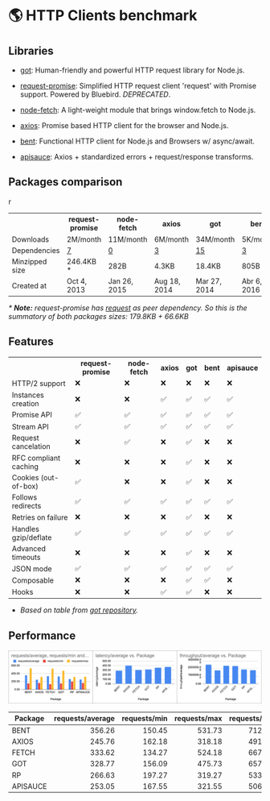 # 🌎 HTTP Clients benchmark


## Libraries

- [got](https://github.com/sindresorhus/got): Human-friendly and powerful HTTP request library for Node.js.

- [request-promise](https://github.com/request/request-promise): Simplified HTTP request client 'request' with Promise support. Powered by Bluebird. _DEPRECATED_.

- [node-fetch](https://github.com/bitinn/node-fetch): A light-weight module that brings window.fetch to Node.js.

- [axios](https://github.com/axios/axios): Promise based HTTP client for the browser and Node.js.

- [bent](https://github.com/mikeal/bent): Functional HTTP client for Node.js and Browsers w/ async/await.

- [apisauce](https://github.com/infinitered/apisauce): Axios + standardized errors + request/response transforms.

## Packages comparison

<table>
  <tr>
    <th></th>
    <th>request-promise</th>
    <th>node-fetch</th>
    <th>axios</th>
    <th>got</th>
    <th>bent</th>
    <th>apisauce</th>
  </tr>
  <tr>
    <td>Downloads</td>
    <td>2M/month</td>
    <td>11M/month</td>
    <td>6M/month</td>
    <td>34M/month</td>
    <td>5K/month</td>
    <td>54K/month</td>
  </tr>
  <tr>
    <td>Dependencies</td>
    <td><a href="https://npm.anvaka.com/#/view/2d/request-promise">7</a></td>
    <td><a href="https://npm.anvaka.com/#/view/2d/node-fetch">0</a></td>
    <td><a href="https://npm.anvaka.com/#/view/2d/axios">3</a></td>
    <td><a href="https://npm.anvaka.com/#/view/2d/got">15</a></td>
    <td><a href="https://npm.anvaka.com/#/view/2d/bent">3</a></td>
    <td><a href="https://npm.anvaka.com/#/view/2d/apisauce">2</a></td>
  </tr>r
  <tr>
    <td>Minzipped size</td>
    <td>246.4KB *</td>
    <td>282B</td>
    <td>4.3KB</td>
    <td>18.4KB</td>
    <td>805B</td>
    <td>9.5KB</td>
  </tr>
  <tr>
    <td>Created at</td>
    <td>Oct 4, 2013</td>
    <td>Jan 26, 2015</td>
    <td>Aug 18, 2014</td>
    <td>Mar 27, 2014</td>
    <td>Abr 6, 2016</td>
  </tr>
</table>

_* **Note:** request-promise has [request](https://github.com/request/request) as peer dependency. So this is the summatory of both packages sizes: 179.8KB + 66.6KB_


## Features

<table>
  <tr>
    <th></th>
    <th>request-promise</th>
    <th>node-fetch</th>
    <th>axios</th>
    <th>got</th>
    <th>bent</th>
    <th>apisauce</th>
  </tr>
  <tr>
    <td>HTTP/2 support</td>
    <td>❌</td>
    <td>❌</td>
    <td>❌</td>
    <td>❌</td>
    <td>❌</td>
    <td>❌</td>
  </tr>
  <tr>
    <td>Instances creation</td>
    <td>❌</td>
    <td>❌</td>
    <td>✅</td>
    <td>✅</td>
    <td>✅</td>
    <td>✅</td>
  </tr>
  <tr>
    <td>Promise API</td>
    <td>✅</td>
    <td>✅</td>
    <td>✅</td>
    <td>✅</td>
    <td>✅</td>
    <td>✅</td>
  </tr>
  <tr>
    <td>Stream API</td>
    <td>✅</td>
    <td>✅</td>
    <td>✅</td>
    <td>✅</td>
    <td>✅</td>
    <td>✅</td>
  </tr>
  <tr>
    <td>Request cancelation</td>
    <td>❌</td>
    <td>✅</td>
    <td>❌</td>
    <td>✅</td>
    <td>❌</td>
    <td>❌</td>
  </tr>
  <tr>
    <td>RFC compliant caching</td>
    <td>❌</td>
    <td>❌</td>
    <td>❌</td>
    <td>✅</td>
    <td>❌</td>
    <td>❌</td>
  </tr>
  <tr>
    <td>Cookies (out-of-box)</td>
    <td>✅</td>
    <td>❌</td>
    <td>❌</td>
    <td>✅</td>
    <td>❌</td>
    <td>❌</td>
  </tr>
  <tr>
    <td>Follows redirects</td>
    <td>✅</td>
    <td>✅</td>
    <td>✅</td>
    <td>✅</td>
    <td>✅</td>
    <td>✅</td>
  </tr>
  <tr>
    <td>Retries on failure</td>
    <td>❌</td>
    <td>❌</td>
    <td>❌</td>
    <td>✅</td>
    <td>❌</td>
    <td>❌</td>
  </tr>
  <tr>
    <td>Handles gzip/deflate</td>
    <td>✅</td>
    <td>✅</td>
    <td>✅</td>
    <td>✅</td>
    <td>✅</td>
    <td>✅</td>
  </tr>
  <tr>
    <td>Advanced timeouts</td>
    <td>❌</td>
    <td>❌</td>
    <td>❌</td>
    <td>✅</td>
    <td>❌</td>
    <td>❌</td>
  </tr>
  <tr>
    <td>JSON mode</td>
    <td>✅</td>
    <td>✅</td>
    <td>✅</td>
    <td>✅</td>
    <td>✅</td>
    <td>✅</td>
  </tr>
  <tr>
    <td>Composable</td>
    <td>❌</td>
    <td>❌</td>
    <td>❌</td>
    <td>✅</td>
    <td>✅</td>
    <td>❌</td>
  </tr>
  <tr>
    <td>Hooks</td>
    <td>❌</td>
    <td>❌</td>
    <td>✅</td>
    <td>✅</td>
    <td>❌</td>
    <td>❌</td>
  </tr>
</table>

* _Based on table from [got repository](https://github.com/sindresorhus/got#comparison)._


## Performance

<img src="./assets/performance.png">

<table class="table table-bordered table-hover table-condensed">
<thead><tr><th title="Field #1">Package</th>
<th title="Field #2">requests/average</th>
<th title="Field #3">requests/min</th>
<th title="Field #4">requests/max</th>
<th title="Field #5">requests/total</th>
<th title="Field #6">requests/sent</th>
<th title="Field #7">latency/average</th>
<th title="Field #8">latency/min</th>
<th title="Field #9">latency/max</th>
<th title="Field #10">throughput/average</th>
<th title="Field #11">throughput/min</th>
<th title="Field #12">throughput/max</th>
<th title="Field #13">throughput/total</th>
<th title="Field #14">errors</th>
<th title="Field #15">timeouts</th>
<th title="Field #16">connections</th>
</tr></thead>
<tbody><tr>
<td>BENT</td>
<td align="right">356.26</td>
<td align="right">150.45</td>
<td align="right">531.73</td>
<td align="right">7125.09</td>
<td align="right">7226.00</td>
<td align="right">291.89</td>
<td align="right">21.45</td>
<td align="right">5386.92</td>
<td align="right">2546458.76</td>
<td align="right">1075449.09</td>
<td align="right">3800786.55</td>
<td align="right">50930149.82</td>
<td align="right">0.91</td>
<td align="right">0.91</td>
<td align="right">100</td>
</tr>
<tr>
<td>AXIOS</td>
<td align="right">245.76</td>
<td align="right">162.18</td>
<td align="right">318.18</td>
<td align="right">4915.27</td>
<td align="right">5018.27</td>
<td align="right">401.57</td>
<td align="right">23.09</td>
<td align="right">7887.79</td>
<td align="right">1756666.76</td>
<td align="right">1159275.64</td>
<td align="right">2274363.64</td>
<td align="right">35134369.45</td>
<td align="right">2.18</td>
<td align="right">2.18</td>
<td align="right">100</td>
</tr>
<tr>
<td>FETCH</td>
<td align="right">333.62</td>
<td align="right">134.27</td>
<td align="right">524.18</td>
<td align="right">6672.45</td>
<td align="right">6773.36</td>
<td align="right">305.73</td>
<td align="right">21.45</td>
<td align="right">6512.33</td>
<td align="right">2384680.15</td>
<td align="right">959781.45</td>
<td align="right">3746851.64</td>
<td align="right">47694705.09</td>
<td align="right">0.91</td>
<td align="right">0.91</td>
<td align="right">100</td>
</tr>
<tr>
<td>GOT</td>
<td align="right">328.77</td>
<td align="right">156.09</td>
<td align="right">475.73</td>
<td align="right">6575.36</td>
<td align="right">6676.00</td>
<td align="right">314.17</td>
<td align="right">28.45</td>
<td align="right">6127.15</td>
<td align="right">2350034.62</td>
<td align="right">1115737.82</td>
<td align="right">3400498.55</td>
<td align="right">47000699.27</td>
<td align="right">0.64</td>
<td align="right">0.64</td>
<td align="right">100</td>
</tr>
<tr>
<td>RP</td>
<td align="right">266.63</td>
<td align="right">197.27</td>
<td align="right">319.27</td>
<td align="right">5332.64</td>
<td align="right">5434.91</td>
<td align="right">355.15</td>
<td align="right">26.45</td>
<td align="right">7946.91</td>
<td align="right">1905893.82</td>
<td align="right">1410105.45</td>
<td align="right">2282161.45</td>
<td align="right">38117684.73</td>
<td align="right">2.27</td>
<td align="right">2.27</td>
<td align="right">100</td>
</tr>
<tr>
<td>APISAUCE</td>
<td align="right">253.05</td>
<td align="right">167.55</td>
<td align="right">321.55</td>
<td align="right">5061.09</td>
<td align="right">5163.64</td>
<td align="right">371.74</td>
<td align="right">24.64</td>
<td align="right">7714.74</td>
<td align="right">1808838.69</td>
<td align="right">1197614.91</td>
<td align="right">2298406.91</td>
<td align="right">36176677.82</td>
<td align="right">2.55</td>
<td align="right">2.55</td>
<td align="right">100</td>
</tr>
</tbody></table>


